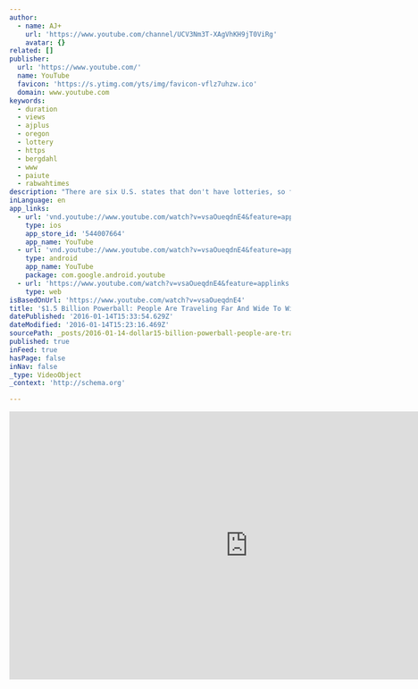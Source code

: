 ```yaml
---
author:
  - name: AJ+
    url: 'https://www.youtube.com/channel/UCV3Nm3T-XAgVhKH9jT0ViRg'
    avatar: {}
related: []
publisher:
  url: 'https://www.youtube.com/'
  name: YouTube
  favicon: 'https://s.ytimg.com/yts/img/favicon-vflz7uhzw.ico'
  domain: www.youtube.com
keywords:
  - duration
  - views
  - ajplus
  - oregon
  - lottery
  - https
  - bergdahl
  - www
  - paiute
  - rabwahtimes
description: "There are six U.S. states that don't have lotteries, so folks are traveling long distances to buy Powerball tickets. And since citizenship isn't required to win, Canadians are crossing the border too."
inLanguage: en
app_links:
  - url: 'vnd.youtube://www.youtube.com/watch?v=vsaOueqdnE4&feature=applinks'
    type: ios
    app_store_id: '544007664'
    app_name: YouTube
  - url: 'vnd.youtube://www.youtube.com/watch?v=vsaOueqdnE4&feature=applinks'
    type: android
    app_name: YouTube
    package: com.google.android.youtube
  - url: 'https://www.youtube.com/watch?v=vsaOueqdnE4&feature=applinks'
    type: web
isBasedOnUrl: 'https://www.youtube.com/watch?v=vsaOueqdnE4'
title: '$1.5 Billion Powerball: People Are Traveling Far And Wide To Win'
datePublished: '2016-01-14T15:33:54.629Z'
dateModified: '2016-01-14T15:23:16.469Z'
sourcePath: _posts/2016-01-14-dollar15-billion-powerball-people-are-traveling-far-and-wide-to.md
published: true
inFeed: true
hasPage: false
inNav: false
_type: VideoObject
_context: 'http://schema.org'

---
```

<iframe src="https://cdn.embedly.com/widgets/media.html?src=https%3A%2F%2Fwww.youtube.com%2Fembed%2FvsaOueqdnE4%3Ffeature%3Doembed&amp;url=https%3A%2F%2Fwww.youtube.com%2Fwatch%3Fv%3DvsaOueqdnE4&amp;image=https%3A%2F%2Fi.ytimg.com%2Fvi%2FvsaOueqdnE4%2Fhqdefault.jpg&amp;key=b7d04c9b404c499eba89ee7072e1c4f7&amp;type=text%2Fhtml&amp;schema=youtube" width="854" height="480" scrolling="no" frameborder="0" allowfullscreen="allowfullscreen" style=""></iframe>